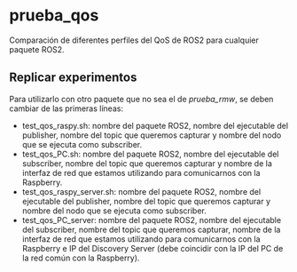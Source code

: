 # prueba_qos
Comparación de diferentes perfiles del QoS de ROS2 para cualquier paquete ROS2.

## Replicar experimentos
Para utilizarlo con otro paquete que no sea el de *prueba_rmw*, se deben cambiar de las primeras líneas: 
- test_qos_raspy.sh: nombre del paquete ROS2, nombre del ejecutable del publisher, nombre del topic que queremos capturar y nombre del nodo que se ejecuta como subscriber.
- test_qos_PC.sh: nombre del paquete ROS2, nombre del ejecutable del subscriber, nombre del topic que queremos capturar y nombre de la interfaz de red que estamos utilizando para comunicarnos con la Raspberry.
- test_qos_raspy_server.sh: nombre del paquete ROS2, nombre del ejecutable del publisher, nombre del topic que queremos capturar y nombre del nodo que se ejecuta como subscriber.
- test_qos_PC_server: nombre del paquete ROS2, nombre del ejecutable del subscriber, nombre del topic que queremos capturar, nombre de la interfaz de red que estamos utilizando para comunicarnos con la Raspberry e IP del Discovery Server (debe coincidir con la IP del PC de la red común con la Raspberry).

